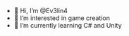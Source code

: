 - 👋 Hi, I’m @Ev3lin4
- 👀 I’m interested in game creation
- 🌱 I’m currently learning C# and Unity

<!---
Ev3lin4/Ev3lin4 is a ✨ special ✨ repository because its `README.md` (this file) appears on your GitHub profile.
You can click the Preview link to take a look at your changes.
--->
